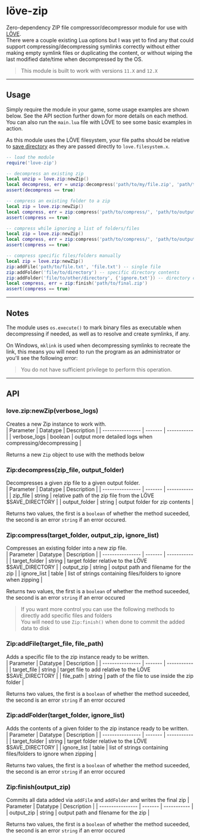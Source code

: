 # löve-zip  
Zero-dependency ZIP file compressor/decompressor module for use with [LÖVE](https://github.com/love2d/love).  
There were a couple existing Lua options but I was yet to find any that could support compressing/decompressing symlinks correctly without either making empty symlink files or duplicating the content, or without wiping the last modified date/time when decompressed by the OS.

> This module is built to work with versions `11.X` and `12.X`

---

## Usage
Simply require the module in your game, some usage examples are shown below. See the API section further down for more details on each method.  
You can also run the `main.lua` file with LÖVE to see some basic examples in action.

As this module uses the LÖVE filesystem, your file paths should be relative to [save directory](https://love2d.org/wiki/love.filesystem.getSaveDirectory) as they are passed directly to `love.filesystem.x`.

```lua
-- load the module
require('love-zip')

-- decompress an existing zip
local unzip = love.zip:newZip()
local decompress, err = unzip:decompress('path/to/my/file.zip', 'path/to/output/')
assert(decompress == true)

-- compress an existing folder to a zip
local zip = love.zip:newZip()
local compress, err = zip:compress('path/to/compress/', 'path/to/output/file.zip')
assert(compress == true)

-- compress while ignoring a list of folders/files
local zip = love.zip:newZip()
local compress, err = zip:compress('path/to/compress/', 'path/to/output/file.zip', {'.DS_Store', 'dist', '.gitignore'})
assert(compress == true)

-- compress specific files/folders manually
local zip = love.zip:newZip()
zip:addFile('path/to/file.txt', 'file.txt') -- single file 
zip:addFolder('file/to/directory') -- specific directory contents
zip:addFolder('file/to/other/directory', {'ignore.txt'}) -- directory contents with ignore list
local compress, err = zip:finish('path/to/final.zip')
assert(compress == true)
```

---

## Notes
The module uses `os.execute()` to mark binary files as executable when decompressing if needed, as well as to resolve and create symlinks, if any.

On Windows, `mklink` is used when decompressing symlinks to recreate the link, this means you will need to run the program as an administrator or you'll see the following error:  
> You do not have sufficient privilege to perform this operation.

---

## API

### love.zip:newZip(verbose_logs)
Creates a new Zip instance to work with.  
| Parameter        | Datatype | Description |
| ---------------- | -------  | ----------- | 
| verbose_logs     | boolean  | output more detailed logs when compressing/decompressing |

Returns a new `Zip` object to use with the methods below

### Zip:decompress(zip_file, output_folder)
Decompresses a given zip file to a given output folder.  
| Parameter        | Datatype | Description |
| ---------------- | -------  | ----------- | 
| zip_file         | string   | relative path of the zip file from the LÖVE $SAVE_DIRECTORY |
| output_folder    | string   | output folder for zip contents |

Returns two values, the first is a `boolean` of whether the method suceeded, the second is an error `string` if an error occured.  

### Zip:compress(target_folder, output_zip, ignore_list)
Compresses an existing folder into a new zip file.  
| Parameter        | Datatype | Description |
| ---------------- | -------  | ----------- | 
| target_folder    | string   | target folder relative to the LÖVE $SAVE_DIRECTORY |
| output_zip       | string   | output path and filename for the zip |
| ignore_list      | table    | list of strings containing files/folders to ignore when zipping |

Returns two values, the first is a `boolean` of whether the method suceeded, the second is an error `string` if an error occured

> If you want more control you can use the following methods to directly add specific files and folders  
> You will need to use `Zip:finish()` when done to commit the added data to disk

### Zip:addFile(target_file, file_path)
Adds a specific file to the zip instance ready to be written.  
| Parameter        | Datatype | Description |
| ---------------- | -------  | ----------- | 
| target_file      | string   | target file to add relative to the LÖVE $SAVE_DIRECTORY |
| file_path        | string   | path of the file to use inside the zip folder |

Returns two values, the first is a `boolean` of whether the method suceeded, the second is an error `string` if an error occured

### Zip:addFolder(target_folder, ignore_list)
Adds the contents of a given folder to the zip instance ready to be written.   
| Parameter        | Datatype | Description |
| ---------------- | -------  | ----------- | 
| target_folder    | string   | target folder relative to the LÖVE $SAVE_DIRECTORY |
| ignore_list      | table    | list of strings containing files/folders to ignore when zipping |

Returns two values, the first is a `boolean` of whether the method suceeded, the second is an error `string` if an error occured

### Zip:finish(output_zip)
Commits all data added via `addFile` and `addFolder` and writes the final zip
| Parameter        | Datatype | Description |
| ---------------- | -------  | ----------- | 
| output_zip       | string   | output path and filename for the zip |

Returns two values, the first is a `boolean` of whether the method suceeded, the second is an error `string` if an error occured
